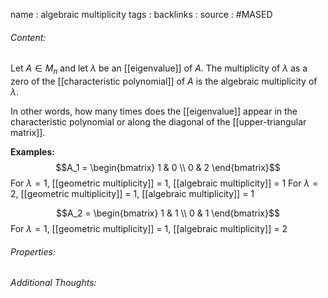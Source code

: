 name : algebraic multiplicity
tags : 
backlinks : 
source : #MASED 

###### Content:
Let $A \in M_n$ and let $\lambda$ be an [[eigenvalue]] of $A$. The multiplicity of $\lambda$ as a zero of the [[characteristic polynomial]] of $A$ is the algebraic multiplicity of $\lambda$.

In other words, how many times does the [[eigenvalue]] appear in the characteristic polynomial or along the diagonal of the [[upper-triangular matrix]].

**Examples:**
$$A_1 = \begin{bmatrix} 1 & 0 \\ 0 & 2 \end{bmatrix}$$ For $\lambda = 1$, [[geometric multiplicity]] = 1, [[algebraic multiplicity]] = 1
For $\lambda = 2$, [[geometric multiplicity]] = 1, [[algebraic multiplicity]] = 1

$$A_2 = \begin{bmatrix} 1 & 1 \\ 0 & 1 \end{bmatrix}$$ For $\lambda = 1$, [[geometric multiplicity]] = 1, [[algebraic multiplicity]] = 2

###### Properties:


###### Additional Thoughts:
